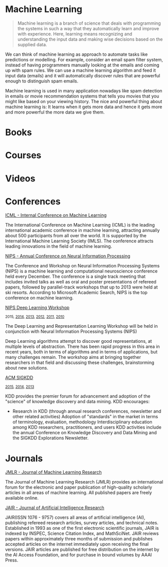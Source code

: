 # Machine Learning

> Machine learning is a branch of science that deals with programming the systems in such a way that they automatically learn and improve with experience. Here, learning means recognizing and understanding the input data and making wise decisions based on the supplied data.

We can think of machine learning as approach to automate tasks like predictions or modelling. For example, consider an email spam filter system, instead of having programmers manually looking at the emails and coming up with spam rules. We can use a machine learning algorithm and feed it input data (emails) and it will automatically discover rules that are powerful enough to distinguish spam emails.

Machine learning is used in many application nowadays like spam detection in emails or movie recommendation systems that tells you movies that you might like based on your viewing history. The nice and powerful thing about machine learning is: It learns when it gets more data and hence it gets more and more powerful the more data we give them.

# Books

<div class="books" gid="1FUy9-dpAcceOa3u2t8i_OeVCGzwGKRNwfCmhHxHBu2Q"></div>
<div class="clearfix"></div>

# Courses

<div class="courses" gid="1hw7s0lm0qi7yJV0rOsF0lGL6dOIhNdWpn6QT6kveq94"></div>
<div class="clearfix"></div>

# Videos

<div class="videos" gid="1yJF6Hm5rxycY6egXQHYf_6-pxI8N8IbPx99HZn4n8VM"></div>
<div class="clearfix"></div>

# Conferences

<a href="http://icml.cc/" target="_blank">ICML - Internal Conference on Machine Learning</a>

The International Conference on Machine Learning (ICML) is the leading international academic conference in machine learning, attracting annually about 500 participants from all over the world. It is supported by the International Machine Learning Society (IMLS). The conference attracts leading innovations in the field of machine learning.

<a href="https://nips.cc/" target="_blank">NIPS - Annual Conference on Neural Information Processing </a>

The Conference and Workshop on Neural Information Processing Systems (NIPS) is a machine learning and computational neuroscience conference held every December. The conference is a single track meeting that includes invited talks as well as oral and poster presentations of refereed papers, followed by parallel-track workshops that up to 2013 were held at ski resorts. According to Microsoft Academic Search, NIPS is the top conference on machine learning.

<a href="http://www.dlworkshop.org/" target="_blank">NIPS Deep Learning Workshop </a>

<small>2015, <a href="http://www.dlworkshop.org/" target="_blank">2014</a>, <a href="https://sites.google.com/site/deeplearningworkshopnips2013/" target="_blank">2013</a>, <a href="https://sites.google.com/site/deeplearningnips2012/" target="_blank">2012</a>, <a href="https://deeplearningworkshopnips2011.wordpress.com/" target="_blank">2011</a>, <a href="https://deeplearningworkshopnips2010.wordpress.com/" target="_blank">2010</a></small>

The Deep Learning and Representation Learning Workshop will be held in conjunction with Neural Information Processing Systems (NIPS)

Deep Learning algorithms attempt to discover good representations, at multiple levels of abstraction. There has been rapid progress in this area in recent years, both in terms of algorithms and in terms of applications, but many challenges remain. The workshop aims at bringing together researchers in that field and discussing these challenges, brainstorming about new solutions.

<a href="http://www.sigkdd.org/" target="_blank">ACM SIGKDD</a>

<small><a href="http://www.kdd.org/kdd2015/" target="_blank">2015</a>, <a href="http://www.kdd.org/kdd2014/" target="_blank">2014</a>, <a href="http://www.kdd.org/kdd2013/" target="_blank">2013</a></small>

KDD provides the premier forum for advancement and adoption of the "science" of knowledge discovery and data mining. KDD encourages:

<ul>
    <li>Research in KDD (through annual research conferences, newsletter and other related activities)
Adoption of "standards" in the market in terms of terminology, evaluation, methodology
Interdisciplinary education among KDD researchers, practitioners, and users
KDD activities include the annual Conference on Knowledge Discovery and Data Mining and the SIGKDD Explorations Newsletter.</li>
</ul>

# Journals

<a href="http://jmlr.csail.mit.edu/" target="_blank">JMLR - Journal of Machine Learning Research</a>

The Journal of Machine Learning Research (JMLR) provides an international forum for the electronic and paper publication of high-quality scholarly articles in all areas of machine learning. All published papers are freely available online.

<a href="http://www.jair.org/" target="_blank">JAIR - Journal of Artificial Intelligence Research</a>

JAIR(ISSN 1076 - 9757) covers all areas of artificial intelligence (AI), publishing refereed research articles, survey articles, and technical notes. Established in 1993 as one of the first electronic scientific journals, JAIR is indexed by INSPEC, Science Citation Index, and MathSciNet. JAIR reviews papers within approximately three months of submission and publishes accepted articles on the internet immediately upon receiving the final versions. JAIR articles are published for free distribution on the internet by the AI Access Foundation, and for purchase in bound volumes by AAAI Press.


